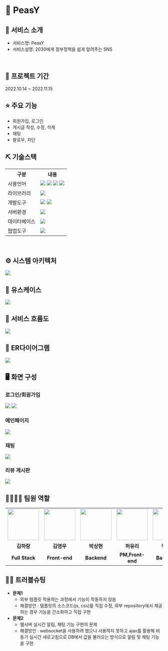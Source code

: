 # 📎 PeasY
## 👀 서비스 소개
* 서비스명:  PeasY
* 서비스설명: 2030에게 정부정책을 쉽게 알려주는 SNS
<br>

## 📅 프로젝트 기간
2022.10.14 ~ 2022.11.15
<br>

## ⭐ 주요 기능
* 회원가입, 로그인
* 게시글 작성, 수정, 삭제
* 채팅
* 팔로우, 차단

## ⛏ 기술스택
<table>
    <tr>
        <th>구분</th>
        <th>내용</th>
    </tr>
    <tr>
        <td>사용언어</td>
        <td>
            <img src="https://img.shields.io/badge/Java-007396?style=for-the-badge&logo=java&logoColor=white"/>
         <img src="https://img.shields.io/badge/HTML5-E34F26?style=for-the-badge&logo=HTML5&logoColor=white"/>
         <img src="https://img.shields.io/badge/CSS3-1572B6?style=for-the-badge&logo=CSS3&logoColor=white"/>
         <img src="https://img.shields.io/badge/JavaScript-F7DF1E?style=for-the-badge&logo=JavaScript&logoColor=white"/>
        </td>
    </tr>
    <tr>
        <td>라이브러리</td>
        <td>
           <img src="https://img.shields.io/badge/BootStrap-7952B3?style=for-the-badge&logo=BootStrap&logoColor=white"/>
        </td>
    </tr>
    <tr>
        <td>개발도구</td>
        <td>
          <img src="https://img.shields.io/badge/Eclipse-2C2255?style=for-the-badge&logo=Eclipse&logoColor=white"/>
          <img src="https://img.shields.io/badge/VSCode-007ACC?style=for-the-badge&logo=VisualStudioCode&logoColor=white"/>
        </td>
    </tr>
    <tr>
        <td>서버환경</td>
        <td>
             <img src="https://img.shields.io/badge/Apache Tomcat-D22128?style=for-the-badge&logo=Apache Tomcat&logoColor=white"/>
        </td>
    </tr>
    <tr>
        <td>데이터베이스</td>
        <td>
          <img src="https://img.shields.io/badge/Oracle 11g-F80000?style=for-the-badge&logo=Oracle&logoColor=white"/>
        </td>
    </tr>
    <tr>
        <td>협업도구</td>
        <td>
            <img src="https://img.shields.io/badge/GitHub-181717?style=for-the-badge&logo=GitHub&logoColor=white"/>
        </td>
    </tr>
</table>
<br>

## ⚙ 시스템 아키텍처
<img src="https://user-images.githubusercontent.com/112475656/203226314-ac0f8a21-2137-45b5-922e-e8a5cc4ded43.JPG"/>
<br>

## 📌 유스케이스
<img src="https://user-images.githubusercontent.com/112475656/203226221-dca118e4-f9e4-40f8-bced-f8a664a5b8cf.JPG"/>
<br>

## 📌 서비스 흐름도
<img src="https://user-images.githubusercontent.com/112142281/203276297-2e77f89f-dd3e-4e37-8d7c-2f3bde05ad38.png"/>
<br>

## 📌 ER다이어그램
<img src="https://user-images.githubusercontent.com/112475656/203226095-dc6be1db-2b31-4d46-bcf1-1c9e3bd142b2.JPG"/>
<br>

## 🖥 화면 구성
### 로그인/회원가입
 <img src="https://user-images.githubusercontent.com/112475656/203228038-c9df41c6-2877-478a-9975-63cea0afa956.JPG"/>
 <img src="https://user-images.githubusercontent.com/112142281/203275137-1f4f72f3-8007-4646-9560-13b75d1395a6.JPG"/>
 
 ### 메인페이지
 <img src="https://user-images.githubusercontent.com/112475656/203227962-8cd78112-266e-4895-b182-c816e02d2525.JPG"/>

 ### 채팅
 <img src="https://user-images.githubusercontent.com/112142281/203275657-14e68210-ffee-4954-a052-08b723466b83.png"/>

 ### 리뷰 게시판
 <img src="https://user-images.githubusercontent.com/112142281/203276390-0abe5542-05f4-42c7-bc9b-fd9014e6c326.png"/>

 
## 👨‍👩‍👦‍👦 팀원 역할
<table>
  <tr>
    <td align="center"><img src="https://item.kakaocdn.net/do/fd49574de6581aa2a91d82ff6adb6c0115b3f4e3c2033bfd702a321ec6eda72c" width="100" height="100"/></td>
    <td align="center"><img src="https://mb.ntdtv.kr/assets/uploads/2019/01/Screen-Shot-2019-01-08-at-4.31.55-PM-e1546932545978.png" width="100" height="100"/></td>
    <td align="center"><img src="https://mblogthumb-phinf.pstatic.net/20160127_177/krazymouse_1453865104404DjQIi_PNG/%C4%AB%C4%AB%BF%C0%C7%C1%B7%BB%C1%EE_%B6%F3%C0%CC%BE%F0.png?type=w2" width="100" height="100"/></td>
    <td align="center"><img src="https://i.pinimg.com/236x/ed/bb/53/edbb53d4f6dd710431c1140551404af9.jpg" width="100" height="100"/></td>
    <td align="center"><img src="https://pbs.twimg.com/media/B-n6uPYUUAAZSUx.png" width="100" height="100"/></td>
  </tr>
  <tr>
    <td align="center"><strong>김하랑</strong></td>
    <td align="center"><strong>김영우</strong></td>
    <td align="center"><strong>박상현</strong></td>
    <td align="center"><strong>허유리</strong></td>
    <td align="center"><strong>변우경</strong></td>
  </tr>
  <tr>
    <td align="center"><b>Full Stack</b></td>
    <td align="center"><b>Front-end</b></td>
    <td align="center"><b>Backend</b></td>
    <td align="center"><b>PM,Front-end</b></td>
    <td align="center"><b>Back-end</b></td>
  </tr>
</table>

## 🤾‍♂️ 트러블슈팅
* <b>문제1</b>
  * 외부 템플릿 적용하는 과정에서 기능이 작동하지 않음
  * 해결방안 : 템플릿의 소스코드(js, css)를 직접 수정, 외부 repository에서 제공하는 경우 기능을 간소화하고 직접 구현
* <b>문제2</b>
  * 웹서버 실시간 알림, 채팅 기능 구현의 문제
  * 해결방안 : websocket을 사용하려 했으나 사용하지 못하고 ajax를 활용해 비동기 실시간 새로고침으로 DB에서 값을 불러오는 방식으로 알림 및 채팅 기능을 구현
